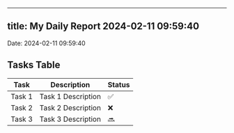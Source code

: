 
---
title: My Daily Report 2024-02-11 09:59:40
---

Date: 2024-02-11 09:59:40

## Tasks Table

| Task | Description | Status |
|------|-------------|--------|
| Task 1 | Task 1 Description | ✅ |
| Task 2 | Task 2 Description | ❌ |
| Task 3 | Task 3 Description | 🔜 |
